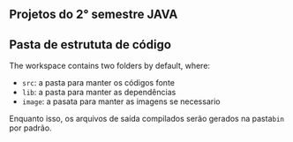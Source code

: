 ## Projetos do 2° semestre JAVA

## Pasta de estrututa de código

The workspace contains two folders by default, where:

- `src`: a pasta para manter os códigos fonte
- `lib`: a pasta para manter as dependências
- `image`: a pasata para manter as imagens se necessario 


Enquanto isso, os arquivos de saída compilados serão gerados na pasta`bin` por padrão.
